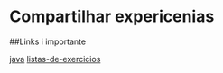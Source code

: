 # Compartilhar expericenias  

##Links i  importante


[java](https://www.javascript.com/)
[listas-de-exercicios](https://wiki.python.org.br/ExerciciosListas)
